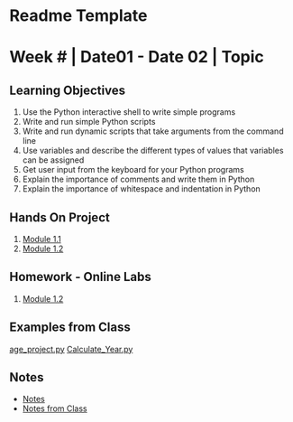 # Readme Template
# Week # | Date01 - Date 02 | Topic
## Learning Objectives
1.  Use the Python interactive shell to write simple programs
2. Write and run simple Python scripts
3. Write and run dynamic scripts that take arguments from the command line
4. Use variables and describe the different types of values that variables can be assigned
5. Get user input from the keyboard for your Python programs
6. Explain the importance of comments and write them in Python
7. Explain the importance of whitespace and indentation in Python
## Hands On Project
1. [Module 1.1](HandsOn/Module1_1/Readme.md)
2. [Module 1.2](HandsOn/Module1_2/Readme.md)

## Homework - Online Labs
1. [Module 1.2](Labs/Readme.md)
## Examples from Class
[age_project.py](Notes/age_project.py)
[Calculate_Year.py](Notes/Calculate_Year.py)
## Notes
*   [Notes](Notes/Week4_Notes.md)
*   [Notes from Class](Notes/Week4_Notebook.ipynb)